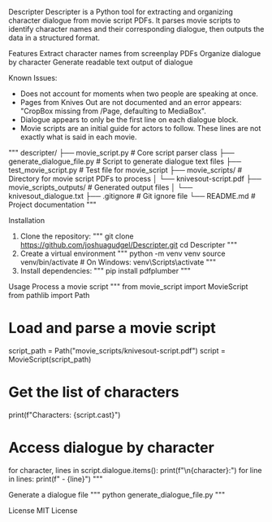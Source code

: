 Descripter
Descripter is a Python tool for extracting and organizing character dialogue from movie script PDFs. It parses movie scripts to identify character names and their corresponding dialogue, then outputs the data in a structured format.

Features
Extract character names from screenplay PDFs
Organize dialogue by character
Generate readable text output of dialogue

Known Issues:

- Does not account for moments when two people are speaking at once.
- Pages from Knives Out are not documented and an error appears:
  "CropBox missing from /Page, defaulting to MediaBox".
- Dialogue appears to only be the first line on each dialogue block.
- Movie scripts are an initial guide for actors to follow. These lines are not exactly what is said in each movie.

"""
descripter/
├── movie_script.py # Core script parser class
├── generate_dialogue_file.py # Script to generate dialogue text files
├── test_movie_script.py # Test file for movie_script
├── movie_scripts/ # Directory for movie script PDFs to process
│ └── knivesout-script.pdf
├── movie_scripts_outputs/ # Generated output files
│ └── knivesout_dialogue.txt
├── .gitignore # Git ignore file
└── README.md # Project documentation
"""

Installation

1. Clone the repository:
   """
   git clone https://github.com/joshuagudgel/Descripter.git
   cd Descripter
   """
2. Create a virtual environment
   """
   python -m venv venv
   source venv/bin/activate # On Windows: venv\Scripts\activate
   """
3. Install dependencies:
   """
   pip install pdfplumber
   """

Usage
Process a movie script
"""
from movie_script import MovieScript
from pathlib import Path

# Load and parse a movie script

script_path = Path("movie_scripts/knivesout-script.pdf")
script = MovieScript(script_path)

# Get the list of characters

print(f"Characters: {script.cast}")

# Access dialogue by character

for character, lines in script.dialogue.items():
print(f"\n{character}:")
for line in lines:
print(f" - {line}")
"""

Generate a dialogue file
"""
python generate_dialogue_file.py
"""

License
MIT License
